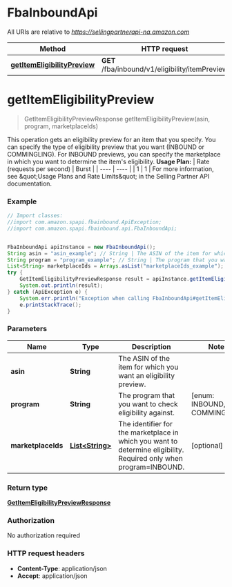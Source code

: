 # FbaInboundApi

All URIs are relative to *https://sellingpartnerapi-na.amazon.com*

Method | HTTP request | Description
------------- | ------------- | -------------
[**getItemEligibilityPreview**](FbaInboundApi.md#getItemEligibilityPreview) | **GET** /fba/inbound/v1/eligibility/itemPreview | 


<a name="getItemEligibilityPreview"></a>
# **getItemEligibilityPreview**
> GetItemEligibilityPreviewResponse getItemEligibilityPreview(asin, program, marketplaceIds)



This operation gets an eligibility preview for an item that you specify. You can specify the type of eligibility preview that you want (INBOUND or COMMINGLING). For INBOUND previews, you can specify the marketplace in which you want to determine the item&#39;s eligibility.  **Usage Plan:**  | Rate (requests per second) | Burst | | ---- | ---- | | 1 | 1 |  For more information, see \&quot;Usage Plans and Rate Limits\&quot; in the Selling Partner API documentation.

### Example
```java
// Import classes:
//import com.amazon.spapi.fbainbound.ApiException;
//import com.amazon.spapi.fbainbound.api.FbaInboundApi;


FbaInboundApi apiInstance = new FbaInboundApi();
String asin = "asin_example"; // String | The ASIN of the item for which you want an eligibility preview.
String program = "program_example"; // String | The program that you want to check eligibility against.
List<String> marketplaceIds = Arrays.asList("marketplaceIds_example"); // List<String> | The identifier for the marketplace in which you want to determine eligibility. Required only when program=INBOUND.
try {
    GetItemEligibilityPreviewResponse result = apiInstance.getItemEligibilityPreview(asin, program, marketplaceIds);
    System.out.println(result);
} catch (ApiException e) {
    System.err.println("Exception when calling FbaInboundApi#getItemEligibilityPreview");
    e.printStackTrace();
}
```

### Parameters

Name | Type | Description  | Notes
------------- | ------------- | ------------- | -------------
 **asin** | **String**| The ASIN of the item for which you want an eligibility preview. |
 **program** | **String**| The program that you want to check eligibility against. | [enum: INBOUND, COMMINGLING]
 **marketplaceIds** | [**List&lt;String&gt;**](String.md)| The identifier for the marketplace in which you want to determine eligibility. Required only when program&#x3D;INBOUND. | [optional]

### Return type

[**GetItemEligibilityPreviewResponse**](GetItemEligibilityPreviewResponse.md)

### Authorization

No authorization required

### HTTP request headers

 - **Content-Type**: application/json
 - **Accept**: application/json

